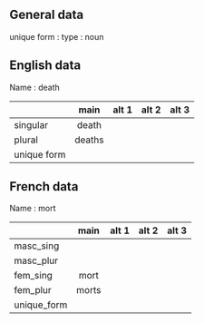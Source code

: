 ## General data

unique form :
type : noun

## English data

Name : death

|             |  main  | alt 1 | alt 2 | alt 3 |
| :---------- | :----: | :---: | :---: | ----- |
| singular    | death  |       |       |       |
| plural      | deaths |       |       |       |
| unique form |        |       |       |       |

## French data

Name : mort

|             | main  | alt 1 | alt 2 | alt 3 |
| :---------- | :---: | :---: | :---: | :---: |
| masc_sing   |       |       |       |       |
| masc_plur   |       |       |       |       |
| fem_sing    | mort  |       |       |       |
| fem_plur    | morts |       |       |       |
| unique_form |       |       |       |       |



